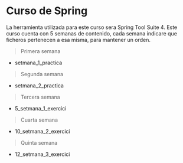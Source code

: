 # Curso de Spring

La herramienta utilizada para este curso sera Spring Tool Suite 4.
Este curso cuenta con 5 semanas de contenido, cada semana indicare que ficheros pertenecen a esa misma, para mantener un orden.


> Primera semana
- setmana_1_practica

> Segunda semana
- setmana_2_practica

> Tercera semana
- 5_setmana_1_exercici

> Cuarta semana
- 10_setmana_2_exercici

> Quinta semana
- 12_setmana_3_exercici
